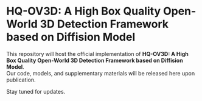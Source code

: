 # HQ-OV3D: A High Box Quality Open-World 3D Detection Framework based on Diffision Model

This repository will host the official implementation of **HQ-OV3D: A High Box Quality Open-World 3D Detection Framework based on Diffision Model**.  
Our code, models, and supplementary materials will be released here upon publication.

Stay tuned for updates.
